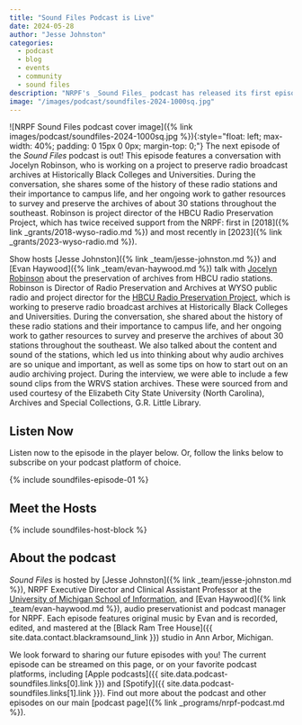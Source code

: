 ```yaml
---
title: "Sound Files Podcast is Live"
date: 2024-05-28
author: "Jesse Johnston"
categories: 
  - podcast
  - blog
  - events
  - community
  - sound files
description: "NRPF's _Sound Files_ podcast has released its first episodes and is now live! Listen to our interview with Jocelyn Robinson on preserving HBCU radio archives."
image: "/images/podcast/soundfiles-2024-1000sq.jpg"
---
```


![NRPF Sound Files podcast cover image]({% link images/podcast/soundfiles-2024-1000sq.jpg %}){:style="float: left; max-width: 40%; padding: 0 15px 0 0px; margin-top: 0;"}
The next episode of the _Sound Files_ podcast is out!
This episode features a conversation with Jocelyn Robinson,
who is working on a project to preserve radio broadcast archives at Historically Black Colleges and Universities.
During the conversation, she shares some of the history of these radio stations and their importance to campus life, and her ongoing work to gather resources to survey and preserve the archives of about 30 stations throughout the southeast. Robinson is project director of the HBCU Radio Preservation Project,
which has twice received support from the NRPF: first in [2018]({% link _grants/2018-wyso-radio.md %}) and most recently in [2023]({% link _grants/2023-wyso-radio.md %}).

Show hosts [Jesse Johnston]({% link _team/jesse-johnston.md %}) and [Evan Haywood]({% link _team/evan-haywood.md %}) talk with [Jocelyn Robinson](https://www.wyso.org/people/jocelyn-robinson) about the preservation of archives from HBCU radio stations. Robinson is Director of Radio Preservation and Archives at WYSO public radio and project director for the [HBCU Radio Preservation Project](https://www.wyso.org/hbcuradioproject), which is working to preserve radio broadcast archives at Historically Black Colleges and Universities. During the conversation, she shared about the history of these radio stations and their importance to campus life, and her ongoing work to gather resources to survey and preserve the archives of about 30 stations throughout the southeast. We also talked about the content and sound of the stations, which led us into thinking about why audio archives are so unique and important, as well as some tips on how to start out on an audio archiving project. During the interview, we were able to include a few sound clips from the WRVS station archives. These were sourced from and used courtesy of the Elizabeth City State University (North Carolina), Archives and Special Collections, G.R. Little Library.

## Listen Now

Listen now to the episode in the player below. Or, follow the links below to subscribe on your podcast platform of choice.

{% include soundfiles-episode-01 %}

## Meet the Hosts

{% include soundfiles-host-block %}

## About the podcast

_Sound Files_ is hosted by [Jesse Johnston]({% link _team/jesse-johnston.md %}), NRPF Executive Director and
Clinical Assistant Professor at the [University of Michigan School of Information](https://si.umich.edu/),
and [Evan Haywood]({% link _team/evan-haywood.md %}), audio preservationist and podcast manager for NRPF.
Each episode features original music
by Evan and is recorded, edited, and mastered at the [Black Ram Tree House]({{ site.data.contact.blackramsound_link }}) studio in Ann Arbor, Michigan.

We look forward to sharing our future episodes with you!
The current episode can be streamed on this page,
or on your favorite podcast platforms, including [Apple podcasts]({{ site.data.podcast-soundfiles.links[0].link }}) and [Spotify]({{ site.data.podcast-soundfiles.links[1].link }}).
Find out more about the podcast and other episodes on our main [podcast page]({% link _programs/nrpf-podcast.md %}).
